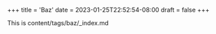 +++
title = 'Baz'
date = 2023-01-25T22:52:54-08:00
draft = false
+++

This is content/tags/baz/_index.md
